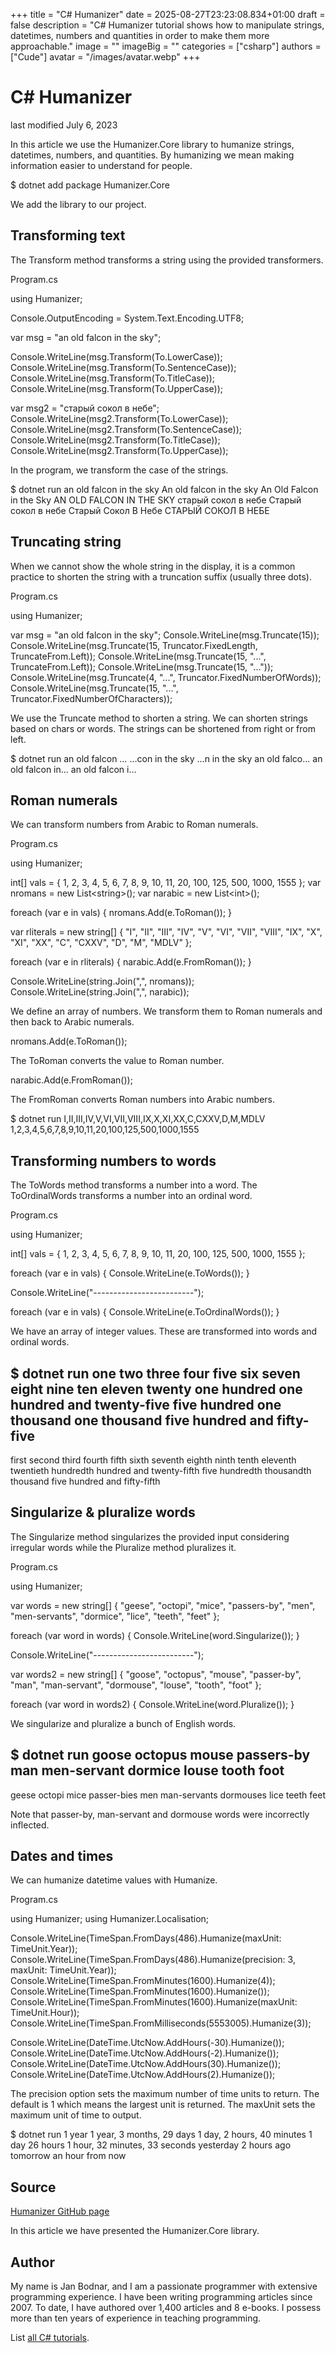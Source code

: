 +++
title = "C# Humanizer"
date = 2025-08-27T23:23:08.834+01:00
draft = false
description = "C# Humanizer tutorial shows how to manipulate
strings, datetimes, numbers and quantities in order to make them more
approachable."
image = ""
imageBig = ""
categories = ["csharp"]
authors = ["Cude"]
avatar = "/images/avatar.webp"
+++

# C# Humanizer

last modified July 6, 2023

 

In this article we use the Humanizer.Core library to humanize strings,
datetimes, numbers, and quantities. By humanizing we mean making information 
easier to understand for people.

$ dotnet add package Humanizer.Core

We add the library to our project.

## Transforming text

The Transform method transforms a string using the provided
transformers.

Program.cs
  

using Humanizer;

Console.OutputEncoding = System.Text.Encoding.UTF8;

var msg = "an old falcon in the sky";

Console.WriteLine(msg.Transform(To.LowerCase));
Console.WriteLine(msg.Transform(To.SentenceCase));
Console.WriteLine(msg.Transform(To.TitleCase));
Console.WriteLine(msg.Transform(To.UpperCase));

var msg2 = "старый сокол в небе";
Console.WriteLine(msg2.Transform(To.LowerCase));
Console.WriteLine(msg2.Transform(To.SentenceCase));
Console.WriteLine(msg2.Transform(To.TitleCase));
Console.WriteLine(msg2.Transform(To.UpperCase));

In the program, we transform the case of the strings.

$ dotnet run
an old falcon in the sky
An old falcon in the sky
An Old Falcon in the Sky
AN OLD FALCON IN THE SKY
старый сокол в небе
Старый сокол в небе
Старый Сокол В Небе
СТАРЫЙ СОКОЛ В НЕБЕ

## Truncating string

When we cannot show the whole string in the display, it is a common practice to 
shorten the string with a truncation suffix (usually three dots).

Program.cs
  

using Humanizer;

var msg = "an old falcon in the sky";
Console.WriteLine(msg.Truncate(15));
Console.WriteLine(msg.Truncate(15, Truncator.FixedLength, TruncateFrom.Left));
Console.WriteLine(msg.Truncate(15, "...", TruncateFrom.Left));
Console.WriteLine(msg.Truncate(15, "..."));
Console.WriteLine(msg.Truncate(4, "...", Truncator.FixedNumberOfWords));
Console.WriteLine(msg.Truncate(15, "...", Truncator.FixedNumberOfCharacters));

We use the Truncate method to shorten a string. We can shorten 
strings based on chars or words. The strings can be shortened from right or 
from left.

$ dotnet run 
an old falcon …
…con in the sky
...n in the sky
an old falco...
an old falcon in...
an old falcon i...

## Roman numerals

We can transform numbers from Arabic to Roman numerals.

Program.cs
  

using Humanizer;

int[] vals = { 1, 2, 3, 4, 5, 6, 7, 8, 9, 10, 11, 20, 100, 125, 500, 1000, 1555 };
var nromans = new List&lt;string&gt;(); 
var narabic = new List&lt;int&gt;();

foreach (var e in vals)
{
    nromans.Add(e.ToRoman());
}

var rliterals = new string[] 
{
    "I", "II", "III", "IV", "V", "VI", "VII", "VIII", "IX", "X", "XI",
    "XX", "C", "CXXV", "D", "M", "MDLV"
};

foreach (var e in rliterals)
{
    narabic.Add(e.FromRoman());
}

Console.WriteLine(string.Join(",", nromans));
Console.WriteLine(string.Join(",", narabic));

We define an array of numbers. We transform them to Roman numerals and then
back to Arabic numerals.

nromans.Add(e.ToRoman());

The ToRoman converts the value to Roman number.

narabic.Add(e.FromRoman());

The FromRoman converts Roman numbers into Arabic numbers.

$ dotnet run 
I,II,III,IV,V,VI,VII,VIII,IX,X,XI,XX,C,CXXV,D,M,MDLV
1,2,3,4,5,6,7,8,9,10,11,20,100,125,500,1000,1555

## Transforming numbers to words

The ToWords method transforms a number into a word. The
ToOrdinalWords transforms a number into an ordinal word.

Program.cs
  

using Humanizer;

int[] vals = { 1, 2, 3, 4, 5, 6, 7, 8, 9, 10, 11, 20, 100, 125, 500, 1000, 1555 };

foreach (var e in vals)
{
    Console.WriteLine(e.ToWords());
}

Console.WriteLine("-------------------------");

foreach (var e in vals)
{
    Console.WriteLine(e.ToOrdinalWords());
}

We have an array of integer values. These are transformed into words and ordinal
words.

$ dotnet run 
one
two
three
four
five
six
seven
eight
nine
ten
eleven
twenty
one hundred
one hundred and twenty-five
five hundred
one thousand
one thousand five hundred and fifty-five
-------------------------
first
second
third
fourth
fifth
sixth
seventh
eighth
ninth
tenth
eleventh
twentieth
hundredth
hundred and twenty-fifth
five hundredth
thousandth
thousand five hundred and fifty-fifth

## Singularize &amp; pluralize words

The Singularize method singularizes the provided input considering
irregular words while the Pluralize method pluralizes it.

Program.cs
  

using Humanizer;

var words = new string[] 
{
    "geese", "octopi", "mice", "passers-by", "men", "men-servants", 
    "dormice", "lice", "teeth", "feet"
};

foreach (var word in words)
{
    Console.WriteLine(word.Singularize());
}

Console.WriteLine("-------------------------");

var words2 = new string[] 
{
    "goose", "octopus", "mouse", "passer-by", "man", "man-servant", 
    "dormouse", "louse", "tooth", "foot"
};

foreach (var word in words2)
{
    Console.WriteLine(word.Pluralize());
}

We singularize and pluralize a bunch of English words.

$ dotnet run 
goose
octopus
mouse
passers-by
man
men-servant
dormice
louse
tooth
foot
-------------------------
geese
octopi
mice
passer-bies
men
man-servants
dormouses
lice
teeth
feet

Note that passer-by, man-servant and dormouse words were incorrectly inflected.

## Dates and times

We can humanize datetime values with Humanize.

Program.cs
  

using Humanizer;
using Humanizer.Localisation;

Console.WriteLine(TimeSpan.FromDays(486).Humanize(maxUnit: TimeUnit.Year));
Console.WriteLine(TimeSpan.FromDays(486).Humanize(precision: 3, maxUnit: TimeUnit.Year));
Console.WriteLine(TimeSpan.FromMinutes(1600).Humanize(4));
Console.WriteLine(TimeSpan.FromMinutes(1600).Humanize());
Console.WriteLine(TimeSpan.FromMinutes(1600).Humanize(maxUnit: TimeUnit.Hour));
Console.WriteLine(TimeSpan.FromMilliseconds(5553005).Humanize(3));

Console.WriteLine(DateTime.UtcNow.AddHours(-30).Humanize());
Console.WriteLine(DateTime.UtcNow.AddHours(-2).Humanize());
Console.WriteLine(DateTime.UtcNow.AddHours(30).Humanize());
Console.WriteLine(DateTime.UtcNow.AddHours(2).Humanize());

The precision option sets the maximum number of time units to
return. The default is 1 which means the largest unit is returned. The 
maxUnit sets the maximum unit of time to output.

$ dotnet run 
1 year
1 year, 3 months, 29 days
1 day, 2 hours, 40 minutes
1 day
26 hours
1 hour, 32 minutes, 33 seconds
yesterday
2 hours ago
tomorrow
an hour from now

## Source

[Humanizer GitHub page](https://github.com/Humanizr/Humanizer)

In this article we have presented the Humanizer.Core library.

## Author

My name is Jan Bodnar, and I am a passionate programmer with extensive
programming experience. I have been writing programming articles since 2007.
To date, I have authored over 1,400 articles and 8 e-books. I possess more
than ten years of experience in teaching programming.

List [all C# tutorials](/csharp/).